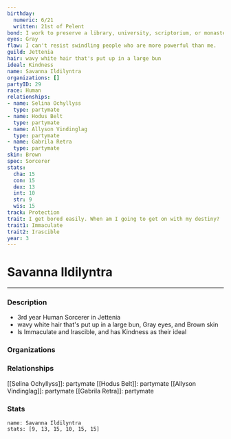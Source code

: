 ```yaml
---
birthday:
  numeric: 6/21
  written: 21st of Pelent
bond: I work to preserve a library, university, scriptorium, or monastery.
eyes: Gray
flaw: I can't resist swindling people who are more powerful than me.
guild: Jettenia
hair: wavy white hair that's put up in a large bun
ideal: Kindness
name: Savanna Ildilyntra
organizations: []
partyID: 29
race: Human
relationships:
- name: Selina Ochyllyss
  type: partymate
- name: Hodus Belt
  type: partymate
- name: Allyson Vindinglag
  type: partymate
- name: Gabrila Retra
  type: partymate
skin: Brown
spec: Sorcerer
stats:
  cha: 15
  con: 15
  dex: 13
  int: 10
  str: 9
  wis: 15
track: Protection
trait: I get bored easily. When am I going to get on with my destiny?
trait1: Immaculate
trait2: Irascible
year: 3
---
```

# Savanna Ildilyntra
---
### Description
- 3rd year Human Sorcerer in Jettenia
- wavy white hair that's put up in a large bun, Gray eyes, and Brown skin
- Is Immaculate and Irascible, and has Kindness as their ideal

### Organizations
### Relationships
[[Selina Ochyllyss]]: partymate
[[Hodus Belt]]: partymate
[[Allyson Vindinglag]]: partymate
[[Gabrila Retra]]: partymate
### Stats
```statblock
name: Savanna Ildilyntra
stats: [9, 13, 15, 10, 15, 15]
```